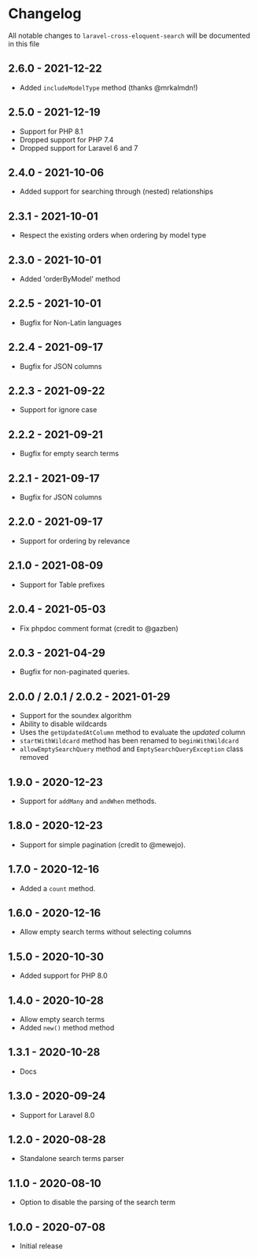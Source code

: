 # Changelog

All notable changes to `laravel-cross-eloquent-search` will be documented in this file

## 2.6.0 - 2021-12-22

- Added `includeModelType` method (thanks @mrkalmdn!)

## 2.5.0 - 2021-12-19

- Support for PHP 8.1
- Dropped support for PHP 7.4
- Dropped support for Laravel 6 and 7

## 2.4.0 - 2021-10-06

- Added support for searching through (nested) relationships

## 2.3.1 - 2021-10-01

- Respect the existing orders when ordering by model type

## 2.3.0 - 2021-10-01

- Added 'orderByModel' method

## 2.2.5 - 2021-10-01

- Bugfix for Non-Latin languages

## 2.2.4 - 2021-09-17

- Bugfix for JSON columns

## 2.2.3 - 2021-09-22

- Support for ignore case

## 2.2.2 - 2021-09-21

- Bugfix for empty search terms

## 2.2.1 - 2021-09-17

- Bugfix for JSON columns

## 2.2.0 - 2021-09-17

- Support for ordering by relevance

## 2.1.0 - 2021-08-09

- Support for Table prefixes

## 2.0.4 - 2021-05-03

- Fix phpdoc comment format (credit to @gazben)

## 2.0.3 - 2021-04-29

- Bugfix for non-paginated queries.

## 2.0.0 / 2.0.1 / 2.0.2 - 2021-01-29

- Support for the soundex algorithm
- Ability to disable wildcards
- Uses the `getUpdatedAtColumn` method to evaluate the *updated* column
- `startWithWildcard` method has been renamed to `beginWithWildcard`
- `allowEmptySearchQuery` method and `EmptySearchQueryException` class removed

## 1.9.0 - 2020-12-23

- Support for `addMany` and `andWhen` methods.

## 1.8.0 - 2020-12-23

- Support for simple pagination (credit to @mewejo).

## 1.7.0 - 2020-12-16

- Added a `count` method.

## 1.6.0 - 2020-12-16

- Allow empty search terms without selecting columns

## 1.5.0 - 2020-10-30

- Added support for PHP 8.0

## 1.4.0 - 2020-10-28

- Allow empty search terms
- Added `new()` method method

## 1.3.1 - 2020-10-28

- Docs

## 1.3.0 - 2020-09-24

- Support for Laravel 8.0

## 1.2.0 - 2020-08-28

- Standalone search terms parser

## 1.1.0 - 2020-08-10

- Option to disable the parsing of the search term

## 1.0.0 - 2020-07-08

- Initial release
